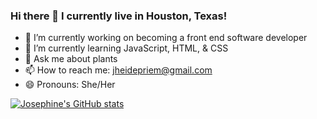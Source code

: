 ### Hi there 👋 I currently live in Houston, Texas!

- 🔭 I’m currently working on becoming a front end software developer
- 💬 I’m currently learning JavaScript, HTML, & CSS
- 🌱 Ask me about plants
- 📫 How to reach me: jheidepriem@gmail.com
- 😄 Pronouns: She/Her

[![Josephine's GitHub stats](https://github-readme-stats.vercel.app/api?username=jheidepriem&show_icons=true&theme=radical)](https://github.com/jheidepriem/github-readme-stats)
